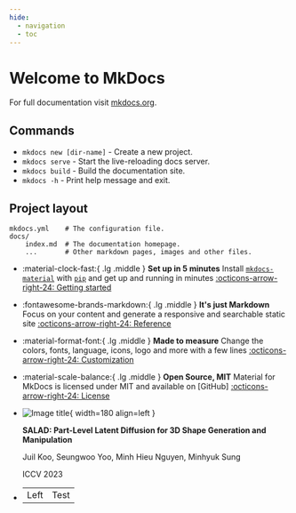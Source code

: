 ```yaml
---
hide:
  - navigation
  - toc
---
```


# Welcome to MkDocs

For full documentation visit [mkdocs.org](https://www.mkdocs.org).

## Commands

* `mkdocs new [dir-name]` - Create a new project.
* `mkdocs serve` - Start the live-reloading docs server.
* `mkdocs build` - Build the documentation site.
* `mkdocs -h` - Print help message and exit.

## Project layout

    mkdocs.yml    # The configuration file.
    docs/
        index.md  # The documentation homepage.
        ...       # Other markdown pages, images and other files.



<div class="grid cards" markdown>

-   :material-clock-fast:{ .lg .middle } __Set up in 5 minutes__
    Install [`mkdocs-material`](#) with [`pip`](#) and get up
    and running in minutes
    [:octicons-arrow-right-24: Getting started](#)

-   :fontawesome-brands-markdown:{ .lg .middle } __It's just Markdown__
    Focus on your content and generate a responsive and searchable static site
    [:octicons-arrow-right-24: Reference](#)

-   :material-format-font:{ .lg .middle } __Made to measure__
    Change the colors, fonts, language, icons, logo and more with a few lines
    [:octicons-arrow-right-24: Customization](#)

-   :material-scale-balance:{ .lg .middle } __Open Source, MIT__
    Material for MkDocs is licensed under MIT and available on [GitHub]
    [:octicons-arrow-right-24: License](#)

-  ![Image title](https://mhsung.github.io/assets/images/salad-thumbnail.png){ width=180 align=left }

    __SALAD: Part-Level Latent Diffusion for 3D Shape Generation and Manipulation__

    Juil Koo, Seungwoo Yoo, Minh Hieu Nguyen, Minhyuk Sung

    ICCV 2023

- <table markdown><tr><td>Left</td><td>Test</td></tr></table>


</div>
